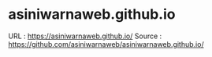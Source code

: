 # asiniwarnaweb.github.io

URL : https://asiniwarnaweb.github.io/
Source : https://github.com/asiniwarnaweb/asiniwarnaweb.github.io/
